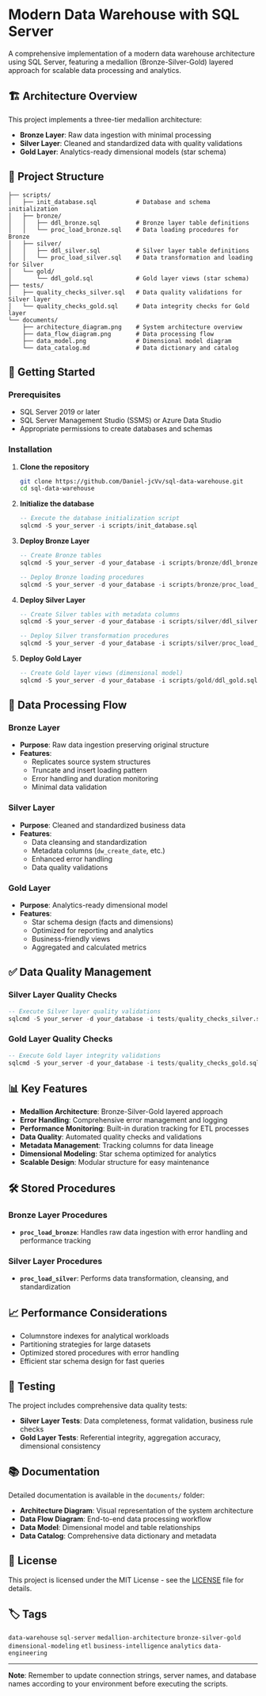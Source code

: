 # Modern Data Warehouse with SQL Server

A comprehensive implementation of a modern data warehouse architecture using SQL Server, featuring a medallion (Bronze-Silver-Gold) layered approach for scalable data processing and analytics.

## 🏗️ Architecture Overview

This project implements a three-tier medallion architecture:

- **Bronze Layer**: Raw data ingestion with minimal processing
- **Silver Layer**: Cleaned and standardized data with quality validations
- **Gold Layer**: Analytics-ready dimensional models (star schema)

## 📁 Project Structure

```
├── scripts/
│   ├── init_database.sql           # Database and schema initialization
│   ├── bronze/
│   │   ├── ddl_bronze.sql          # Bronze layer table definitions
│   │   └── proc_load_bronze.sql    # Data loading procedures for Bronze
│   ├── silver/
│   │   ├── ddl_silver.sql          # Silver layer table definitions
│   │   └── proc_load_silver.sql    # Data transformation and loading for Silver
│   └── gold/
│       └── ddl_gold.sql            # Gold layer views (star schema)
├── tests/
│   ├── quality_checks_silver.sql   # Data quality validations for Silver layer
│   └── quality_checks_gold.sql     # Data integrity checks for Gold layer
└── documents/
    ├── architecture_diagram.png    # System architecture overview
    ├── data_flow_diagram.png       # Data processing flow
    ├── data_model.png              # Dimensional model diagram
    └── data_catalog.md             # Data dictionary and catalog
```

## 🚀 Getting Started

### Prerequisites

- SQL Server 2019 or later
- SQL Server Management Studio (SSMS) or Azure Data Studio
- Appropriate permissions to create databases and schemas

### Installation

1. **Clone the repository**
   ```bash
   git clone https://github.com/Daniel-jcVv/sql-data-warehouse.git
   cd sql-data-warehouse
   ```

2. **Initialize the database**
   ```sql
   -- Execute the database initialization script
   sqlcmd -S your_server -i scripts/init_database.sql
   ```

3. **Deploy Bronze Layer**
   ```sql
   -- Create Bronze tables
   sqlcmd -S your_server -d your_database -i scripts/bronze/ddl_bronze.sql
   
   -- Deploy Bronze loading procedures
   sqlcmd -S your_server -d your_database -i scripts/bronze/proc_load_bronze.sql
   ```

4. **Deploy Silver Layer**
   ```sql
   -- Create Silver tables with metadata columns
   sqlcmd -S your_server -d your_database -i scripts/silver/ddl_silver.sql
   
   -- Deploy Silver transformation procedures
   sqlcmd -S your_server -d your_database -i scripts/silver/proc_load_silver.sql
   ```

5. **Deploy Gold Layer**
   ```sql
   -- Create Gold layer views (dimensional model)
   sqlcmd -S your_server -d your_database -i scripts/gold/ddl_gold.sql
   ```

## 🔄 Data Processing Flow

### Bronze Layer
- **Purpose**: Raw data ingestion preserving original structure
- **Features**: 
  - Replicates source system structures
  - Truncate and insert loading pattern
  - Error handling and duration monitoring
  - Minimal data validation

### Silver Layer
- **Purpose**: Cleaned and standardized business data
- **Features**:
  - Data cleansing and standardization
  - Metadata columns (`dw_create_date`, etc.)
  - Enhanced error handling
  - Data quality validations

### Gold Layer
- **Purpose**: Analytics-ready dimensional model
- **Features**:
  - Star schema design (facts and dimensions)
  - Optimized for reporting and analytics
  - Business-friendly views
  - Aggregated and calculated metrics

## ✅ Data Quality Management

### Silver Layer Quality Checks
```sql
-- Execute Silver layer quality validations
sqlcmd -S your_server -d your_database -i tests/quality_checks_silver.sql
```

### Gold Layer Quality Checks
```sql
-- Execute Gold layer integrity validations
sqlcmd -S your_server -d your_database -i tests/quality_checks_gold.sql
```

## 📊 Key Features

- **Medallion Architecture**: Bronze-Silver-Gold layered approach
- **Error Handling**: Comprehensive error management and logging
- **Performance Monitoring**: Built-in duration tracking for ETL processes
- **Data Quality**: Automated quality checks and validations
- **Metadata Management**: Tracking columns for data lineage
- **Dimensional Modeling**: Star schema optimized for analytics
- **Scalable Design**: Modular structure for easy maintenance

## 🛠️ Stored Procedures

### Bronze Layer Procedures
- **`proc_load_bronze`**: Handles raw data ingestion with error handling and performance tracking

### Silver Layer Procedures  
- **`proc_load_silver`**: Performs data transformation, cleansing, and standardization

## 📈 Performance Considerations

- Columnstore indexes for analytical workloads
- Partitioning strategies for large datasets
- Optimized stored procedures with error handling
- Efficient star schema design for fast queries

## 🧪 Testing

The project includes comprehensive data quality tests:

- **Silver Layer Tests**: Data completeness, format validation, business rule checks
- **Gold Layer Tests**: Referential integrity, aggregation accuracy, dimensional consistency

## 📚 Documentation

Detailed documentation is available in the `documents/` folder:

- **Architecture Diagram**: Visual representation of the system architecture
- **Data Flow Diagram**: End-to-end data processing workflow
- **Data Model**: Dimensional model and table relationships
- **Data Catalog**: Comprehensive data dictionary and metadata


## 📝 License

This project is licensed under the MIT License - see the [LICENSE](LICENSE) file for details.

## 🏷️ Tags

`data-warehouse` `sql-server` `medallion-architecture` `bronze-silver-gold` `dimensional-modeling` `etl` `business-intelligence` `analytics` `data-engineering`

---

**Note**: Remember to update connection strings, server names, and database names according to your environment before executing the scripts.